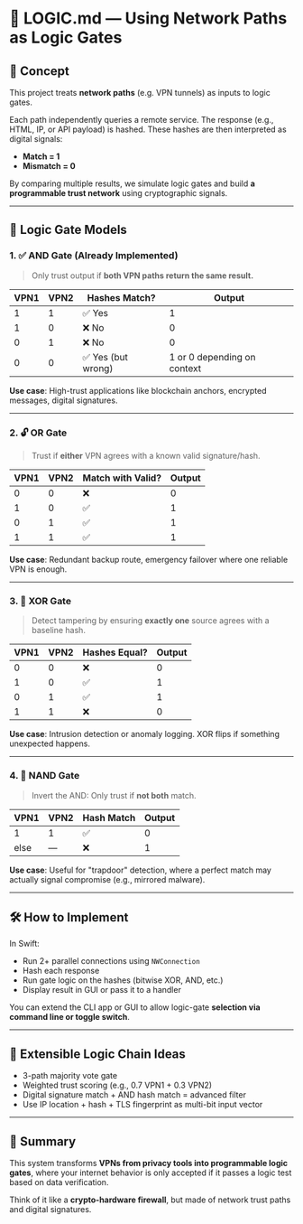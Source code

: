 # 🔧 LOGIC.md — Using Network Paths as Logic Gates

## 🧠 Concept

This project treats **network paths** (e.g. VPN tunnels) as inputs to logic gates.

Each path independently queries a remote service. The response (e.g., HTML, IP, or API payload) is hashed. These hashes are then interpreted as digital signals:

- **Match = 1**
- **Mismatch = 0**

By comparing multiple results, we simulate logic gates and build **a programmable trust network** using cryptographic signals.

---

## 🔌 Logic Gate Models

### 1. ✅ AND Gate (Already Implemented)
> Only trust output if **both VPN paths return the same result.**

| VPN1 | VPN2 | Hashes Match? | Output |
|------|------|----------------|--------|
| 1    | 1    | ✅ Yes          | 1      |
| 1    | 0    | ❌ No           | 0      |
| 0    | 1    | ❌ No           | 0      |
| 0    | 0    | ✅ Yes (but wrong) | 1 or 0 depending on context |

**Use case**: High-trust applications like blockchain anchors, encrypted messages, digital signatures.

---

### 2. 🔓 OR Gate
> Trust if **either** VPN agrees with a known valid signature/hash.

| VPN1 | VPN2 | Match with Valid? | Output |
|------|------|-------------------|--------|
| 0    | 0    | ❌                | 0      |
| 1    | 0    | ✅                | 1      |
| 0    | 1    | ✅                | 1      |
| 1    | 1    | ✅                | 1      |

**Use case**: Redundant backup route, emergency failover where one reliable VPN is enough.

---

### 3. 🔀 XOR Gate
> Detect tampering by ensuring **exactly one** source agrees with a baseline hash.

| VPN1 | VPN2 | Hashes Equal? | Output |
|------|------|----------------|--------|
| 0    | 0    | ❌              | 0      |
| 1    | 0    | ✅              | 1      |
| 0    | 1    | ✅              | 1      |
| 1    | 1    | ❌              | 0      |

**Use case**: Intrusion detection or anomaly logging. XOR flips if something unexpected happens.

---

### 4. 🔁 NAND Gate
> Invert the AND: Only trust if **not both** match.

| VPN1 | VPN2 | Hash Match | Output |
|------|------|------------|--------|
| 1    | 1    | ✅          | 0      |
| else | —    | ❌          | 1      |

**Use case**: Useful for "trapdoor" detection, where a perfect match may actually signal compromise (e.g., mirrored malware).

---

## 🛠 How to Implement

In Swift:
- Run 2+ parallel connections using `NWConnection`
- Hash each response
- Run gate logic on the hashes (bitwise XOR, AND, etc.)
- Display result in GUI or pass it to a handler

You can extend the CLI app or GUI to allow logic-gate **selection via command line or toggle switch**.

---

## 🧩 Extensible Logic Chain Ideas

- 3-path majority vote gate
- Weighted trust scoring (e.g., 0.7 VPN1 + 0.3 VPN2)
- Digital signature match + AND hash match = advanced filter
- Use IP location + hash + TLS fingerprint as multi-bit input vector

---

## 🧠 Summary

This system transforms **VPNs from privacy tools into programmable logic gates**, where your internet behavior is only accepted if it passes a logic test based on data verification.

Think of it like a **crypto-hardware firewall**, but made of network trust paths and digital signatures.
